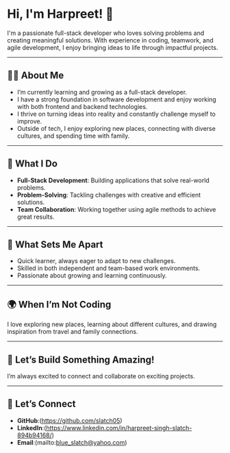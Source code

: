 # Hi, I'm Harpreet! 👋  

I'm a passionate full-stack developer who loves solving problems and creating meaningful solutions. With experience in coding, teamwork, and agile development, I enjoy bringing ideas to life through impactful projects.  

---

## 🧑‍💻 About Me  
- I’m currently learning and growing as a full-stack developer.  
- I have a strong foundation in software development and enjoy working with both frontend and backend technologies.  
- I thrive on turning ideas into reality and constantly challenge myself to improve.  
- Outside of tech, I enjoy exploring new places, connecting with diverse cultures, and spending time with family.  

---

## 🔧 What I Do  
- **Full-Stack Development**: Building applications that solve real-world problems.  
- **Problem-Solving**: Tackling challenges with creative and efficient solutions.  
- **Team Collaboration**: Working together using agile methods to achieve great results.  

---

## 🌟 What Sets Me Apart  
- Quick learner, always eager to adapt to new challenges.  
- Skilled in both independent and team-based work environments.  
- Passionate about growing and learning continuously.  

---

## 🌍 When I’m Not Coding  
I love exploring new places, learning about different cultures, and drawing inspiration from travel and family connections.  

---

## 🚀 Let’s Build Something Amazing!  
I’m always excited to connect and collaborate on exciting projects.  

---

## 🤝 Let’s Connect  
- **GitHub**:(https://github.com/slatch05)  
- **LinkedIn**:(https://www.linkedin.com/in/harpreet-singh-slatch-894b94168/)  
- **Email**:(mailto:blue_slatch@yahoo.com)  
